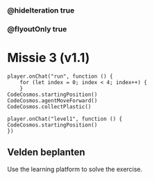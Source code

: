 ### @hideIteration true
### @flyoutOnly true
# Missie 3 (v1.1)
```blocks
player.onChat("run", function () {
    for (let index = 0; index < 4; index++) {
    }
CodeCosmos.startingPosition()
CodeCosmos.agentMoveForward()
CodeCosmos.collectPlastic()
```
```template
player.onChat("level1", function () {
CodeCosmos.startingPosition()
})
```
## Velden beplanten
Use the learning platform to solve the exercise.